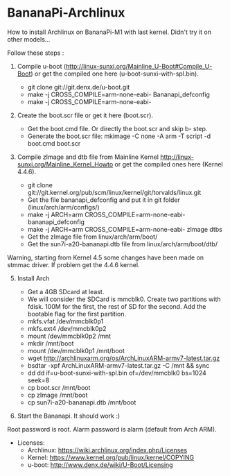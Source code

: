 # BananaPi-Archlinux
How to install Archlinux on BananaPi-M1 with last kernel.
Didn't try it on other models...

Follow these steps :

1. Compile u-boot (http://linux-sunxi.org/Mainline_U-Boot#Compile_U-Boot) or get the compiled one here (u-boot-sunxi-with-spl.bin).
	* git clone git://git.denx.de/u-boot.git
	* make -j<Number of CPUs> CROSS_COMPILE=arm-none-eabi- Bananapi_defconfig
	* make -j<Number of CPUs> CROSS_COMPILE=arm-none-eabi-

2. Create the boot.scr file or get it here (boot.scr). 

	* Get the boot.cmd file. Or directly the boot.scr and skip b- step.
	* Generate the boot.scr file: mkimage -C none -A arm -T script -d boot.cmd boot.scr

3. Compile zImage and dtb file from Mainline Kernel http://linux-sunxi.org/Mainline_Kernel_Howto or get the compiled ones here (Kernel 4.4.6). 

	* git clone git://git.kernel.org/pub/scm/linux/kernel/git/torvalds/linux.git
	* Get the file bananapi_defconfig and put it in git folder (linux/arch/arm/configs/)
	* make -j<Number of CPUs> ARCH=arm CROSS_COMPILE=arm-none-eabi- bananapi_defconfig
	* make -j<Number of CPUs> ARCH=arm CROSS_COMPILE=arm-none-eabi- zImage dtbs
	* Get the zImage file from linux/arch/arm/boot/
	* Get the sun7i-a20-bananapi.dtb file from linux/arch/arm/boot/dtb/

Warning, starting from Kernel 4.5 some changes have been made on stmmac driver. If problem get the 4.4.6 kernel.

5. Install Arch

	* Get a 4GB SDcard at least.
	* We will consider the SDCard is mmcblk0. Create two partitions with fdisk. 100M for the first, the rest of SD for the second. Add the bootable flag for the first partition.
	* mkfs.vfat /dev/mmcblk0p1
	* mkfs.ext4 /dev/mmcblk0p2
	* mount /dev/mmcblk0p2 /mnt
	* mkdir /mnt/boot
	* mount /dev/mmcblk0p1 /mnt/boot
	* wget http://archlinuxarm.org/os/ArchLinuxARM-armv7-latest.tar.gz
	* bsdtar -xpf ArchLinuxARM-armv7-latest.tar.gz -C /mnt && sync
	* dd dd if=u-boot-sunxi-with-spl.bin of=/dev/mmcblk0 bs=1024 seek=8
	* cp boot.scr /mnt/boot
	* cp zImage /mnt/boot
	* cp sun7i-a20-bananapi.dtb /mnt/boot

6. Start the Bananapi. It should work :)

Root password is root. Alarm password is alarm (default from Arch ARM).

* Licenses:
	* Archlinux: https://wiki.archlinux.org/index.php/Licenses
	* Kernel: https://www.kernel.org/pub/linux/kernel/COPYING
	* u-boot: http://www.denx.de/wiki/U-Boot/Licensing


